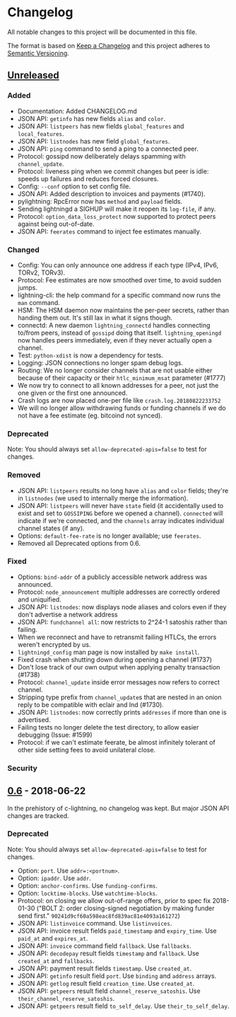 # Changelog
All notable changes to this project will be documented in this file.

The format is based on [Keep a Changelog](http://keepachangelog.com/en/1.0.0/)
and this project adheres to [Semantic Versioning](http://semver.org/spec/v2.0.0.html).

## [Unreleased]

### Added

- Documentation: Added CHANGELOG.md
- JSON API: `getinfo` has new fields `alias` and `color`.
- JSON API: `listpeers` has new fields `global_features` and `local_features`.
- JSON API: `listnodes` has new field `global_features`.
- JSON API: `ping` command to send a ping to a connected peer.
- Protocol: gossipd now deliberately delays spamming with `channel_update`.
- Protocol: liveness ping when we commit changes but peer is idle: speeds up
  failures and reduces forced closures.
- Config: `--conf` option to set config file.
- JSON API: Added description to invoices and payments (#1740).
- pylightning: RpcError now has `method` and `payload` fields.
- Sending lightningd a SIGHUP will make it reopen its `log-file`, if any.
- Protocol: `option_data_loss_protect` now supported to protect peers
  against being out-of-date.
- JSON API: `feerates` command to inject fee estimates manually.

### Changed

- Config: You can only announce one address if each type (IPv4, IPv6,
  TORv2, TORv3).
- Protocol: Fee estimates are now smoothed over time, to avoid sudden jumps.
- lightning-cli: the help command for a specific command now runs the
  `man` command.
- HSM: The HSM daemon now maintains the per-peer secrets, rather than
  handing them out.  It's still lax in what it signs though.
- connectd: A new daemon `lightning_connectd` handles connecting
  to/from peers, instead of `gossipd` doing that itself. `lightning_openingd` now
  handles peers immediately, even if they never actually open a channel.
- Test: `python-xdist` is now a dependency for tests.
- Logging: JSON connections no longer spam debug logs.
- Routing: We no longer consider channels that are not usable either because of
  their capacity or their `htlc_minimum_msat` parameter (#1777)
- We now try to connect to all known addresses for a peer, not just
  the one given or the first one announced.
- Crash logs are now placed one-per file like `crash.log.20180822233752`
- We will no longer allow withdrawing funds or funding channels if we
  do not have a fee estimate (eg. bitcoind not synced).

### Deprecated

Note: You should always set `allow-deprecated-apis=false` to test for
changes.

### Removed

- JSON API: `listpeers` results no long have `alias` and `color` fields;
  they're in `listnodes` (we used to internally merge the information).
- JSON API: `listpeers` will never have `state` field (it accidentally
  used to exist and set to `GOSSIPING` before we opened a channel).
  `connected` will indicate if we're connected, and the `channels`
  array indicates individual channel states (if any).
- Options: `default-fee-rate` is no longer available; use `feerates`.
- Removed all Deprecated options from 0.6.

### Fixed

- Options: `bind-addr` of a publicly accessible network address was announced.
- Protocol: `node_announcement` multiple addresses are correctly ordered and uniquified.
- JSON API: `listnodes`: now displays node aliases and colors even if they
  don't advertise a network address
- JSON API: `fundchannel all`: now restricts to 2^24-1 satoshis rather than failing.
- When we reconnect and have to retransmit failing HTLCs, the errors weren't
  encrypted by us.
- `lightningd_config` man page is now installed by `make install`.
- Fixed crash when shutting down during opening a channel (#1737)
- Don't lose track of our own output when applying penalty transaction (#1738)
- Protocol: `channel_update` inside error messages now refers to correct channel.
- Stripping type prefix from `channel_update`s that are nested in an onion reply
  to be compatible with eclair and lnd (#1730).
- JSON API: `listnodes`: now correctly prints `addresses` if more than
  one is advertised.
- Failing tests no longer delete the test directory, to allow easier debugging
  (Issue: #1599)
- Protocol: if we can't estimate feerate, be almost infinitely
  tolerant of other side setting fees to avoid unilateral close.

### Security

## [0.6] - 2018-06-22

In the prehistory of c-lightning, no changelog was kept.  But major
JSON API changes are tracked.

### Deprecated

Note: You should always set `allow-deprecated-apis=false` to test for
changes.

- Option: `port`.  Use `addr=:<portnum>`.
- Option: `ipaddr`.  Use `addr`.
- Option: `anchor-confirms`.  Use `funding-confirms`.
- Option: `locktime-blocks`.  Use `watchtime-blocks`.
- Protocol: on closing we allow out-of-range offers, prior to spec fix
  2018-01-30 ("BOLT 2: order closing-signed negotiation by making
  funder send first." `90241d9cf60a598eac8fd839ac81e4093a161272`)
- JSON API: `listinvoice` command.  Use `listinvoices`.
- JSON API: invoice result fields `paid_timestamp` and `expiry_time`.  Use
  `paid_at` and `expires_at`.
- JSON API: `invoice` command field `fallback`.  Use `fallbacks`.
- JSON API: `decodepay` result fields `timestamp` and `fallback`.  Use
  `created_at` and `fallbacks`.
- JSON API: payment result fields `timestamp`.  Use `created_at`.
- JSON API: `getinfo` result field `port`.  Use `binding` and `address` arrays.
- JSON API: `getlog` result field `creation_time`.  Use `created_at`.
- JSON API: `getpeers` result field `channel_reserve_satoshis`.  Use `their_channel_reserve_satoshis`.
- JSON API: `getpeers` result field `to_self_delay`.  Use `their_to_self_delay`.


[Unreleased]: https://github.com/ElementsProject/lightning/compare/v0.6...HEAD
[0.6]: https://github.com/ElementsProject/lightning/releases/tag/v0.6
